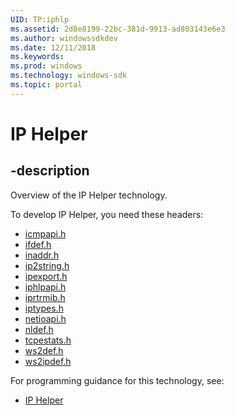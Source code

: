 ```yaml
---
UID: TP:iphlp
ms.assetid: 2d8e8199-22bc-381d-9913-ad803143e6e3
ms.author: windowssdkdev
ms.date: 12/11/2018
ms.keywords: 
ms.prod: windows
ms.technology: windows-sdk
ms.topic: portal
---
```


# IP Helper

## -description

Overview of the IP Helper technology.

To develop IP Helper, you need these headers:

 * [icmpapi.h](../icmpapi/index.md)
 * [ifdef.h](../ifdef/index.md)
 * [inaddr.h](../inaddr/index.md)
 * [ip2string.h](../ip2string/index.md)
 * [ipexport.h](../ipexport/index.md)
 * [iphlpapi.h](../iphlpapi/index.md)
 * [iprtrmib.h](../iprtrmib/index.md)
 * [iptypes.h](../iptypes/index.md)
 * [netioapi.h](../netioapi/index.md)
 * [nldef.h](../nldef/index.md)
 * [tcpestats.h](../tcpestats/index.md)
 * [ws2def.h](../ws2def/index.md)
 * [ws2ipdef.h](../ws2ipdef/index.md)

For programming guidance for this technology, see:
* [IP Helper](/windows/desktop/iphlp)

